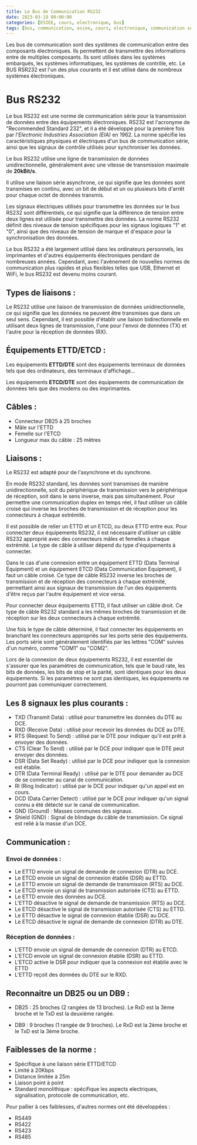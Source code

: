 ```yaml
---
title: Le Bus de Communication RS232
date: 2023-03-19 00:00:00
categories: [ESIEE, cours, electronique, bus]
tags: [bus, communication, esiee, cours, electronique, communication série, rs232]
---
```


Les bus de communication sont des systèmes de communication entre des composants électroniques. Ils permettent de transmettre des informations entre de multiples composants. Ils sont utilisés dans les systèmes embarqués, les systèmes informatiques, les systèmes de contrôle, etc. Le BUS RSR232 est l'un des plus courants et il est utilisé dans de nombreux systèmes électroniques.

# Bus RS232

Le bus RS232 est une norme de communication série pour la transmission de données entre des équipements électroniques. RS232 est l'acronyme de "Recommended Standard 232", et il a été développé pour la première fois par *l'Electronic Industries Association (EIA)* en 1962. La norme spécifie les caractéristiques physiques et électriques d'un bus de communication série, ainsi que les signaux de contrôle utilisés pour synchroniser les données.

Le bus RS232 utilise une ligne de transmission de données unidirectionnelle, généralement avec une vitesse de transmission maximale de **20kBit/s**.

Il utilise une liaison série asynchrone, ce qui signifie que les données sont transmises en continu, avec un bit de début et un ou plusieurs bits d'arrêt pour chaque octet de données transmis.

Les signaux électriques utilisés pour transmettre les données sur le bus RS232 sont différentiels, ce qui signifie que la différence de tension entre deux lignes est utilisée pour transmettre des données. La norme RS232 définit des niveaux de tension spécifiques pour les signaux logiques "1" et "0", ainsi que des niveaux de tension de marque et d'espace pour la synchronisation des données.

Le bus RS232 a été largement utilisé dans les ordinateurs personnels, les imprimantes et d'autres équipements électroniques pendant de nombreuses années. Cependant, avec l'avènement de nouvelles normes de communication plus rapides et plus flexibles telles que USB, Ethernet et WiFi, le bus RS232 est devenu moins courant.

## Types de liaisons :
Le RS232 utilise une liaison de transmission de données unidirectionnelle, ce qui signifie que les données ne peuvent être transmises que dans un seul sens. Cependant, il est possible d'établir une liaison bidirectionnelle en utilisant deux lignes de transmission, l'une pour l'envoi de données (TX) et l'autre pour la réception de données (RX).

## Équipements ETTD/ETCD :

Les équipements **ETTD/DTE** sont des équipements terminaux de données tels que des ordinateurs, des terminaux d'affichage...

Les équipements **ETCD/DTE** sont des équipements de communication de données tels que des modems ou des imprimantes. 

## Câbles :

- Connecteur DB25 à 25 broches
- Mâle sur l'ETTD 
- Femelle sur l'ETCD
- Longueur max du câble : 25 mètres	

## Liaisons : 

Le RS232 est adapté pour de l'asynchrone et du synchrone. 

En mode RS232 standard, les données sont transmises de manière unidirectionnelle, soit du périphérique de transmission vers le périphérique de réception, soit dans le sens inverse, mais pas simultanément. Pour permettre une communication duplex en temps réel, il faut utiliser un câble croisé qui inverse les broches de transmission et de réception pour les connecteurs à chaque extrémité.

Il est possible de relier un ETTD et un ETCD, ou deux ETTD entre eux. Pour connecter deux équipements RS232, il est nécessaire d'utiliser un câble RS232 approprié avec des connecteurs mâles et femelles à chaque extrémité. Le type de câble à utiliser dépend du type d'équipements à connecter.

Dans le cas d'une connexion entre un équipement ETTD (Data Terminal Equipment) et un équipement ETCD (Data Communication Equipment), il faut un câble croisé. Ce type de câble RS232 inverse les broches de transmission et de réception des connecteurs à chaque extrémité, permettant ainsi aux signaux de transmission de l'un des équipements d'être reçus par l'autre équipement et vice versa.

Pour connecter deux équipements ETTD, il faut utiliser un câble droit. Ce type de câble RS232 standard a les mêmes broches de transmission et de réception sur les deux connecteurs à chaque extrémité.

Une fois le type de câble déterminé, il faut connecter les équipements en branchant les connecteurs appropriés sur les ports série des équipements. Les ports série sont généralement identifiés par les lettres "COM" suivies d'un numéro, comme "COM1" ou "COM2".

Lors de la connexion de deux équipements RS232, il est essentiel de s'assurer que les paramètres de communication, tels que le baud rate, les bits de données, les bits de stop et la parité, sont identiques pour les deux équipements. Si les paramètres ne sont pas identiques, les équipements ne pourront pas communiquer correctement.

## Les 8 signaux les plus courants :

- TXD (Transmit Data) : utilisé pour transmettre les données du DTE au DCE.
- RXD (Receive Data) : utilisé pour recevoir les données du DCE au DTE.
- RTS (Request To Send) : utilisé par le DTE pour indiquer qu'il est prêt à envoyer des données.
- CTS (Clear To Send) : utilisé par le DCE pour indiquer que le DTE peut envoyer des données.
- DSR (Data Set Ready) : utilisé par le DCE pour indiquer que la connexion est établie.
- DTR (Data Terminal Ready) : utilisé par le DTE pour demander au DCE de se connecter au canal de communication.
- RI (Ring Indicator) : utilisé par le DCE pour indiquer qu'un appel est en cours.
- DCD (Data Carrier Detect) : utilisé par le DCE pour indiquer qu'un signal connu a été détecté sur le canal de communication.
- GND (Ground) : Masses communes des signaux.
- Shield (GND) : Signal de blindage du câble de transmission. Ce signal est relié à la masse d'un DCE.

## Communication :

### Envoi de données :

- Le ETTD envoie un signal de demande de connexion (DTR) au DCE.
- Le ETCD envoie un signal de connexion établie (DSR) au ETTD.
- Le ETTD envoie un signal de demande de transmission (RTS) au DCE.
- Le ETCD envoie un signal de transmission autorisée (CTS) au ETTD.
- Le ETTD envoie des données au DCE.
- L'ETTD désactive le signal de demande de transmission (RTS) au DCE.
- Le ETCD désactive le signal de transmission autorisée (CTS) au ETTD.
- Le ETTD désactive le signal de connexion établie (DSR) au DCE.
- Le ETCD désactive le signal de demande de connexion (DTR) au DTE.

### Réception de données :

- L'ETTD envoie un signal de demande de connexion (DTR) au ETCD.
- L'ETCD envoie un signal de connexion établie (DSR) au ETTD.
- L'ETCD active le DSR pour indiquer que la connexion est établie avec le ETTD
- L'ETTD reçoit des données du DTE sur le RXD.

## Reconnaitre un DB25 ou un DB9 :

- DB25 : 25 broches (2 rangées de 13 broches). Le RxD est la 3ème broche et le TxD est la deuxième rangée.

- DB9 : 9 broches (1 rangée de 9 broches). Le RxD est la 2ème broche et le TxD est la 3ème broche.

## Faiblesses de la norme :

- Spécifique à une liaison série ETTD/ETCD
- Limité à 20Kbps
- Distance limitée à 25m
- Liaison point à point
- Standard monolithique : spécifique les aspects electriques, signalisation, protocole de communication, etc.

Pour pallier à ces faiblesses, d'autres normes ont été développées :

- RS449
- RS422
- RS423
- RS485